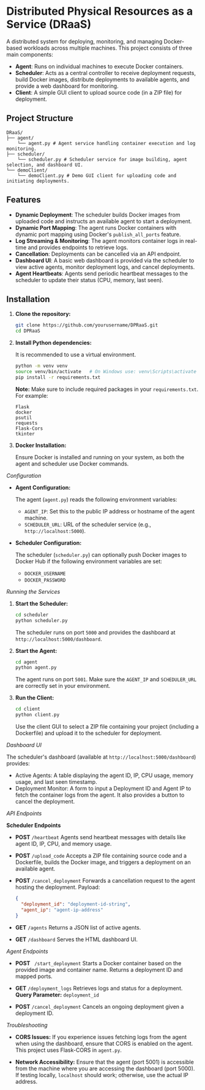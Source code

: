 # Distributed Physical Resources as a Service (DRaaS)

A distributed system for deploying, monitoring, and managing Docker-based workloads across multiple machines. This project consists of three main components:

- **Agent**: Runs on individual machines to execute Docker containers.
- **Scheduler**: Acts as a central controller to receive deployment requests, build Docker images, distribute deployments to available agents, and provide a web dashboard for monitoring.
- **Client**: A simple GUI client to upload source code (in a ZIP file) for deployment.

## Project Structure
```
DRaaS/
├── agent/
    └── agent.py # Agent service handling container execution and log monitoring. 
├── scheduler/
    └── scheduler.py # Scheduler service for image building, agent selection, and dashboard UI. 
└── demoClient/
    └── demoClient.py # Demo GUI client for uploading code and initiating deployments.
```


## Features

- **Dynamic Deployment**: The scheduler builds Docker images from uploaded code and instructs an available agent to start a deployment.
- **Dynamic Port Mapping**: The agent runs Docker containers with dynamic port mapping using Docker's `publish_all_ports` feature.
- **Log Streaming & Monitoring**: The agent monitors container logs in real-time and provides endpoints to retrieve logs.
- **Cancellation**: Deployments can be cancelled via an API endpoint.
- **Dashboard UI**: A basic web dashboard is provided via the scheduler to view active agents, monitor deployment logs, and cancel deployments.
- **Agent Heartbeats**: Agents send periodic heartbeat messages to the scheduler to update their status (CPU, memory, last seen).

## Installation

1. **Clone the repository:**

   ```bash
   git clone https://github.com/yourusername/DPRaaS.git
   cd DPRaaS
   ```
2. **Install Python dependencies:**

   It is recommended to use a virtual environment.

   ```bash
   python -m venv venv
   source venv/bin/activate   # On Windows use: venv\Scripts\activate
   pip install -r requirements.txt
   ```
   **Note:** Make sure to include required packages in your `requirements.txt`. For example:

   ```nginx
   Flask
   docker
   psutil
   requests
   Flask-Cors
   tkinter
   ```
3. **Docker Installation:**

   Ensure Docker is installed and running on your system, as both the agent and scheduler use Docker commands.


*Configuration*

- **Agent Configuration:**

  The agent (`agent.py`) reads the following environment variables:
  - `AGENT_IP`: Set this to the public IP address or hostname of the agent machine.
  - `SCHEDULER_URL`: URL of the scheduler service (e.g., `http://localhost:5000`).

- **Scheduler Configuration:**

  The scheduler (`scheduler.py`) can optionally push Docker images to Docker Hub if the following environment variables are set:
  - `DOCKER_USERNAME`
  - `DOCKER_PASSWORD`

*Running the Services*

1. **Start the Scheduler:**
   ```bash
   cd scheduler
   python scheduler.py
   ```
   The scheduler runs on port `5000` and provides the dashboard at `http://localhost:5000/dashboard`.

2. **Start the Agent:**
   ```bash
   cd agent
   python agent.py
   ```
   The agent runs on port `5001`. Make sure the `AGENT_IP` and `SCHEDULER_URL` are correctly set in your environment.

3. **Run the Client:**
   ```bash
   cd client
   python client.py
   ```
   Use the client GUI to select a ZIP file containing your project (including a Dockerfile) and upload it to the scheduler for deployment.

*Dashboard UI*

The scheduler's dashboard (available at `http://localhost:5000/dashboard`) provides:
- Active Agents: A table displaying the agent ID, IP, CPU usage, memory usage, and last seen timestamp.
- Deployment Monitor: A form to input a Deployment ID and Agent IP to fetch the container logs from the agent. It also provides a button to cancel the deployment.

*API Endpoints*

**Scheduler Endpoints**
- **POST** `/heartbeat`
  Agents send heartbeat messages with details like agent ID, IP, CPU, and memory usage.

- **POST** `/upload_code`
  Accepts a ZIP file containing source code and a Dockerfile, builds the Docker image, and triggers a deployment on an available agent.

- **POST** `/cancel_deployment`
  Forwards a cancellation request to the agent hosting the deployment.
  Payload:
  ```json
  {
    "deployment_id": "deployment-id-string",
    "agent_ip": "agent-ip-address"
  }
  ```

- **GET** `/agents`
  Returns a JSON list of active agents.

- **GET** `/dashboard`
  Serves the HTML dashboard UI.

*Agent Endpoints*

- **POST** ` /start_deployment`
  Starts a Docker container based on the provided image and container name. Returns a deployment ID and mapped ports.

- **GET** `/deployment_logs`
  Retrieves logs and status for a deployment.
  **Query Parameter:** `deployment_id`

- **POST** `/cancel_deployment`
  Cancels an ongoing deployment given a deployment ID.

*Troubleshooting*

- **CORS Issues:**
  If you experience issues fetching logs from the agent when using the dashboard, ensure that CORS is enabled on the agent. This project uses Flask-CORS in `agent.py`.

- **Network Accessibility:**
  Ensure that the agent (port 5001) is accessible from the machine where you are accessing the dashboard (port 5000). If testing locally, `localhost` should work; otherwise, use the actual IP address.